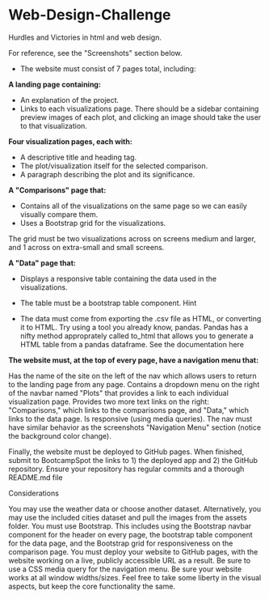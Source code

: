# Web-Design-Challenge
Hurdles and Victories in html and web design.


For reference, see the "Screenshots" section below.
 - The website must consist of 7 pages total, including:

**A landing page containing:**

- An explanation of the project.
- Links to each visualizations page. There should be a sidebar containing preview images of each plot, and clicking an image should take the user to that visualization.


**Four visualization pages, each with:**

- A descriptive title and heading tag.
- The plot/visualization itself for the selected comparison.
- A paragraph describing the plot and its significance.


**A "Comparisons" page that:**

- Contains all of the visualizations on the same page so we can easily visually compare them.
- Uses a Bootstrap grid for the visualizations.

The grid must be two visualizations across on screens medium and larger, and 1 across on extra-small and small screens.




**A "Data" page that:**

- Displays a responsive table containing the data used in the visualizations.

- The table must be a bootstrap table component. Hint

- The data must come from exporting the .csv file as HTML, or converting it to HTML. Try using a tool you already know, pandas. Pandas has a nifty method approprately called to_html that allows you to generate a HTML table from a pandas dataframe. See the documentation here






**The website must, at the top of every page, have a navigation menu that:**

Has the name of the site on the left of the nav which allows users to return to the landing page from any page.
Contains a dropdown menu on the right of the navbar named "Plots" that provides a link to each individual visualization page.
Provides two more text links on the right: "Comparisons," which links to the comparisons page, and "Data," which links to the data page.
Is responsive (using media queries). The nav must have similar behavior as the screenshots "Navigation Menu" section (notice the background color change).

Finally, the website must be deployed to GitHub pages.
When finished, submit to BootcampSpot the links to 1) the deployed app and 2) the GitHub repository.
Ensure your repository has regular commits and a thorough README.md file

Considerations

You may use the weather data or choose another dataset. Alternatively, you may use the included cities dataset and pull the images from the assets folder.
You must use Bootstrap. This includes using the Bootstrap navbar component for the header on every page, the bootstrap table component for the data page, and the Bootstrap grid for responsiveness on the comparison page.
You must deploy your website to GitHub pages, with the website working on a live, publicly accessible URL as a result.
Be sure to use a CSS media query for the navigation menu.
Be sure your website works at all window widths/sizes.
Feel free to take some liberty in the visual aspects, but keep the core functionality the same.
